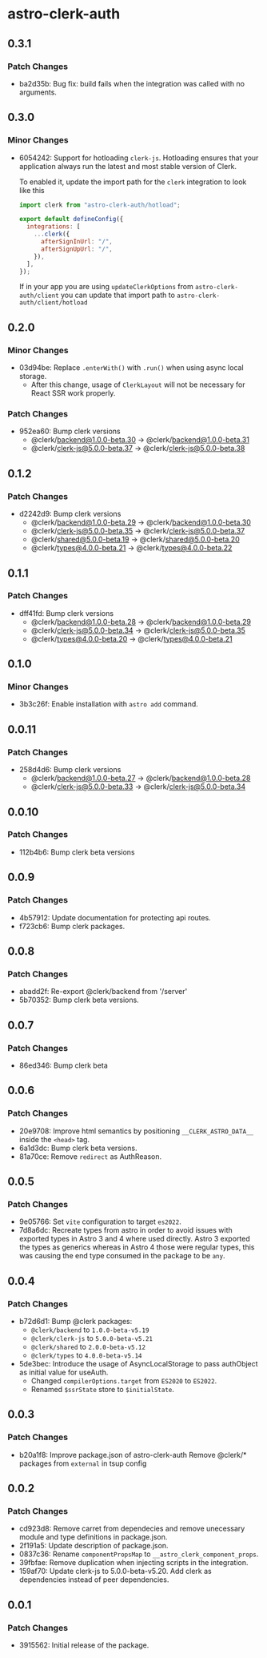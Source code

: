 # astro-clerk-auth

## 0.3.1

### Patch Changes

- ba2d35b: Bug fix: build fails when the integration was called with no arguments.

## 0.3.0

### Minor Changes

- 6054242: Support for hotloading `clerk-js`. Hotloading ensures that your application always run the latest and most stable version of Clerk.

  To enabled it, update the import path for the `clerk` integration to look like this

  ```js
  import clerk from "astro-clerk-auth/hotload";

  export default defineConfig({
    integrations: [
      ...clerk({
        afterSignInUrl: "/",
        afterSignUpUrl: "/",
      }),
    ],
  });
  ```

  If in your app you are using `updateClerkOptions` from `astro-clerk-auth/client` you can update that import path to `astro-clerk-auth/client/hotload`

## 0.2.0

### Minor Changes

- 03d94be: Replace `.enterWith()` with `.run()` when using async local storage.
  - After this change, usage of `ClerkLayout` will not be necessary for React SSR work properly.

### Patch Changes

- 952ea60: Bump clerk versions
  - @clerk/backend@1.0.0-beta.30 -> @clerk/backend@1.0.0-beta.31
  - @clerk/clerk-js@5.0.0-beta.37 -> @clerk/clerk-js@5.0.0-beta.38

## 0.1.2

### Patch Changes

- d2242d9: Bump clerk versions
  - @clerk/backend@1.0.0-beta.29 -> @clerk/backend@1.0.0-beta.30
  - @clerk/clerk-js@5.0.0-beta.35 -> @clerk/clerk-js@5.0.0-beta.37
  - @clerk/shared@5.0.0-beta.19 -> @clerk/shared@5.0.0-beta.20
  - @clerk/types@4.0.0-beta.21 -> @clerk/types@4.0.0-beta.22

## 0.1.1

### Patch Changes

- dff41fd: Bump clerk versions
  - @clerk/backend@1.0.0-beta.28 -> @clerk/backend@1.0.0-beta.29
  - @clerk/clerk-js@5.0.0-beta.34 -> @clerk/clerk-js@5.0.0-beta.35
  - @clerk/types@4.0.0-beta.20 -> @clerk/types@4.0.0-beta.21

## 0.1.0

### Minor Changes

- 3b3c26f: Enable installation with `astro add` command.

## 0.0.11

### Patch Changes

- 258d4d6: Bump clerk versions
  - @clerk/backend@1.0.0-beta.27 -> @clerk/backend@1.0.0-beta.28
  - @clerk/clerk-js@5.0.0-beta.33 -> @clerk/clerk-js@5.0.0-beta.34

## 0.0.10

### Patch Changes

- 112b4b6: Bump clerk beta versions

## 0.0.9

### Patch Changes

- 4b57912: Update documentation for protecting api routes.
- f723cb6: Bump clerk packages.

## 0.0.8

### Patch Changes

- abadd2f: Re-export @clerk/backend from '/server'
- 5b70352: Bump clerk beta versions.

## 0.0.7

### Patch Changes

- 86ed346: Bump clerk beta

## 0.0.6

### Patch Changes

- 20e9708: Improve html semantics by positioning `__CLERK_ASTRO_DATA__` inside the `<head>` tag.
- 6a1d3dc: Bump clerk beta versions.
- 81a70ce: Remove `redirect` as AuthReason.

## 0.0.5

### Patch Changes

- 9e05766: Set `vite` configuration to target `es2022`.
- 7d8a6dc: Recreate types from astro in order to avoid issues with exported types in Astro 3 and 4 where used directly.
  Astro 3 exported the types as generics whereas in Astro 4 those were regular types, this was causing the end type consumed in the package to be `any`.

## 0.0.4

### Patch Changes

- b72d6d1: Bump @clerk packages:
  - `@clerk/backend` to `1.0.0-beta-v5.19`
  - `@clerk/clerk-js` to `5.0.0-beta-v5.21`
  - `@clerk/shared` to `2.0.0-beta-v5.12`
  - `@clerk/types` to `4.0.0-beta-v5.14`
- 5de3bec: Introduce the usage of AsyncLocalStorage to pass authObject as initial value for useAuth.
  - Changed `compilerOptions.target` from `ES2020` to `ES2022`.
  - Renamed `$ssrState` store to `$initialState`.

## 0.0.3

### Patch Changes

- b20a1f8: Improve package.json of astro-clerk-auth
  Remove @clerk/\* packages from `external` in tsup config

## 0.0.2

### Patch Changes

- cd923d8: Remove carret from dependecies and remove unecessary module and type definitions in package.json.
- 2f191a5: Update description of package.json.
- 0837c36: Rename `componentPropsMap` to `__astro_clerk_component_props`.
- 39fbfae: Remove duplication when injecting scripts in the integration.
- 159af70: Update clerk-js to 5.0.0-beta-v5.20. Add clerk as dependencies instead of peer dependencies.

## 0.0.1

### Patch Changes

- 3915562: Initial release of the package.
